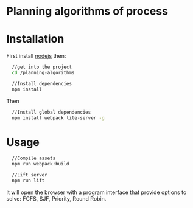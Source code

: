 # Planning algorithms of process

# Installation
First install [nodejs](https://nodejs.org/es/) then:


```sh
  //get into the project
  cd /planning-algorithms
```

```sh
  //Install dependencies 
  npm install
```
Then

```sh
  //Install global dependencies 
  npm install webpack lite-server -g
```

# Usage

```sh
  //Compile assets
  npm run webpack:build
```

```sh
  //Lift server
  npm run lift
```
It will open the browser with a program interface that provide options to solve:  FCFS, SJF, Priority, Round Robin. 




